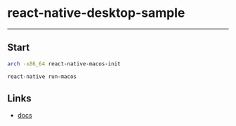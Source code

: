 # react-native-desktop-sample

---

## Start

```bash
arch -x86_64 react-native-macos-init

react-native run-macos
```

## Links

- [docs](https://microsoft.github.io/react-native-windows/docs/0.63/rnm-getting-started)
